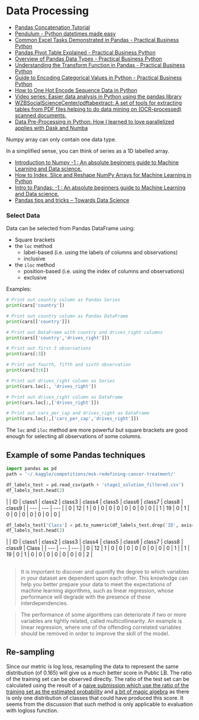 # Data Processing

* [Pandas Concatenation Tutorial](https://www.dataquest.io/blog/pandas-concatenation-tutorial/)
* [Pendulum - Python datetimes made easy](https://pendulum.eustace.io/)
* [Common Excel Tasks Demonstrated in Pandas - Practical Business Python](http://pbpython.com/excel-pandas-comp.html)
* [Pandas Pivot Table Explained - Practical Business Python](http://pbpython.com/pandas-pivot-table-explained.html)
* [Overview of Pandas Data Types - Practical Business Python](http://pbpython.com/pandas_dtypes.html)
* [Understanding the Transform Function in Pandas - Practical Business Python](http://pbpython.com/pandas_transform.html)
* [Guide to Encoding Categorical Values in Python - Practical Business Python](http://pbpython.com/categorical-encoding.html)
* [How to One Hot Encode Sequence Data in Python](https://machinelearningmastery.com/how-to-one-hot-encode-sequence-data-in-python/)
* [Video series: Easier data analysis in Python using the pandas library](http://www.dataschool.io/easier-data-analysis-with-pandas/)
* [WZBSocialScienceCenter/pdftabextract: A set of tools for extracting tables from PDF files helping to do data mining on \(OCR-processed\) scanned documents.](https://github.com/WZBSocialScienceCenter/pdftabextract)
* [Data Pre-Processing in Python: How I learned to love parallelized applies with Dask and Numba](https://towardsdatascience.com/how-i-learned-to-love-parallelized-applies-with-python-pandas-dask-and-numba-f06b0b367138)



Numpy array can only contain one data type.

In a simplified sense, you can think of series as a 1D labelled array.

* [Introduction to Numpy -1 : An absolute beginners guide to Machine Learning and Data science.](https://hackernoon.com/introduction-to-numpy-1-an-absolute-beginners-guide-to-machine-learning-and-data-science-5d87f13f0d51)
* [How to Index, Slice and Reshape NumPy Arrays for Machine Learning in Python](https://machinelearningmastery.com/index-slice-reshape-numpy-arrays-machine-learning-python/)
* [Intro to Pandas: -1 : An absolute beginners guide to Machine Learning and Data science.](https://hackernoon.com/intro-to-pandas-1-an-absolute-beginners-guide-to-machine-learning-and-data-science-a1fed3a6f0f3)
* [Pandas tips and tricks – Towards Data Science](https://towardsdatascience.com/pandas-tips-and-tricks-33bcc8a40bb9)

### Select Data

Data can be selected from Pandas DataFrame using:

* Square brackets
* the `loc` method
  * label-based \(i.e. using the labels of columns and observations\)
  * inclusive
* the `iloc` method
  * position-based \(i.e. using the index of columns and observations\)
  * exclusive

Examples:

```python
# Print out country column as Pandas Series
print(cars['country'])​

# Print out country column as Pandas DataFrame
print(cars[['country']]) 

# Print out DataFrame with country and drives_right columns
print(cars[['country','drives_right']])

​# Print out first 3 observations
print(cars[:3]) ​

# Print out fourth, fifth and sixth observation
print(cars[3:6])

​# Print out drives_right column as Series
print(cars.loc[:, 'drives_right'])​

# Print out drives_right column as DataFrame
print(cars.loc[:,['drives_right']])​

# Print out cars_per_cap and drives_right as DataFrame
print(cars.loc[:,['cars_per_cap','drives_right']])
```

The `loc` and `iloc` method are more powerful but square brackets are good enough for selecting all observations of some columns.

### 

## Example of some Pandas techniques

```python
import pandas as pd
path = '~/.kaggle/competitions/msk-redefining-cancer-treatment/'

df_labels_test = pd.read_csv(path + 'stage1_solution_filtered.csv')
df_labels_test.head(2)
```

|  | ID | class1 | class2 | class3 | class4 | class5 | class6 | class7 | class8 | class9 |
| --- | --- | --- |
| 0 | 12 | 1 | 0 | 0 | 0 | 0 | 0 | 0 | 0 | 0 |
| 1 | 19 | 0 | 1 | 0 | 0 | 0 | 0 | 0 | 0 | 0 |

```python
df_labels_test['Class'] = pd.to_numeric(df_labels_test.drop('ID', axis=1).idxmax(axis=1).str[5:])
df_labels_test.head(2)
```

|  | ID | class1 | class2 | class3 | class4 | class5 | class6 | class7 | class8 | class9 | Class |
| --- | --- | --- |
| 0 | 12 | 1 | 0 | 0 | 0 | 0 | 0 | 0 | 0 | 0 | 1 |
| 1 | 19 | 0 | 1 | 0 | 0 | 0 | 0 | 0 | 0 | 0 | 2 |

## 



> It is important to discover and quantify the degree to which variables in your dataset are dependent upon each other. This knowledge can help you better prepare your data to meet the expectations of machine learning algorithms, such as linear regression, whose performance will degrade with the presence of these interdependencies.

> The performance of some algorithms can deteriorate if two or more variables are tightly related, called multicollinearity. An example is linear regression, where one of the offending correlated variables should be removed in order to improve the skill of the model.



## Re-sampling

Since our metric is log loss, resampling the data to represent the same distribution \(of 0.165\) will give us a much better score in Public LB. The ratio of the training set can be observed directly. The ratio of the test set can be calculated using the result of a [naive submission which use the ratio of the training set as the estimated probability](https://www.kaggle.io/svf/1077333/f8eecce4cf447dccad546c8ec882e0d1/__results__.html#Test-Submission) and [a bit of magic algebra](https://www.kaggle.com/davidthaler/quora-question-pairs/how-many-1-s-are-in-the-public-lb) as there is only one distribution of classes that could have produced this score. It seems from the discussion that such method is only applicable to evaluation with logloss function.


